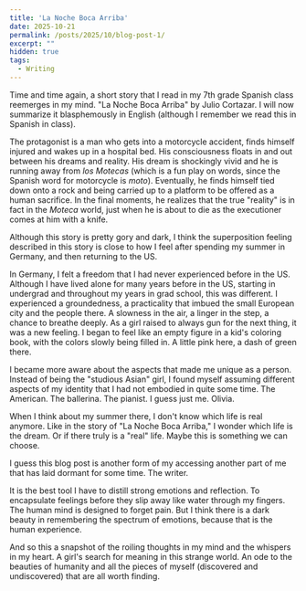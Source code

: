 ```yaml
---
title: 'La Noche Boca Arriba'
date: 2025-10-21
permalink: /posts/2025/10/blog-post-1/
excerpt: ""
hidden: true
tags:
  - Writing
---
```


Time and time again, a short story that I read in my 7th grade Spanish class reemerges in my mind. "La Noche Boca Arriba" by Julio Cortazar. I will now summarize it blasphemously in English (although I remember we read this in Spanish in class).

The protagonist is a man who gets into a motorcycle accident, finds himself injured and wakes up in a hospital bed. His consciousness floats in and out between his dreams and reality. His dream is shockingly vivid and he is running away from *los Motecas* (which is a fun play on words, since the Spanish word for motorcycle is *moto*). Eventually, he finds himself tied down onto a rock and being carried up to a platform to be offered as a human sacrifice. In the final moments, he realizes that the true "reality" is in fact in the *Moteca* world, just when he is about to die as the executioner comes at him with a knife.

Although this story is pretty gory and dark, I think the superposition feeling described in this story is close to how I feel after spending my summer in Germany, and then returning to the US.

In Germany, I felt a freedom that I had never experienced before in the US. Although I have lived alone for many years before in the US, starting in undergrad and throughout my years in grad school, this was different. 
I experienced a groundedness, a practicality that imbued the small European city and the people there. A slowness in the air, a linger in the step, a chance to breathe deeply. 
As a girl raised to always gun for the next thing, it was a new feeling. I began to feel like an empty figure in a kid's coloring book, with the colors slowly being filled in. A little pink here, a dash of green there. 

I became more aware about the aspects that made me unique as a person. Instead of being the "studious Asian" girl, I found myself assuming different aspects of my identity that I had not embodied in quite some time. The American. The ballerina. The pianist. I guess just me. Olivia.

When I think about my summer there, I don't know which life is real anymore. Like in the story of "La Noche Boca Arriba," I wonder which life is the dream. Or if there truly is a "real" life. Maybe this is something we can choose.

I guess this blog post is another form of my accessing another part of me that has laid dormant for some time. The writer. 

It is the best tool I have to distill strong emotions and reflection. To encapsulate feelings before they slip away like water through my fingers. The human mind is designed to forget pain. But I think there is a dark beauty in remembering the spectrum of emotions, because that is the human experience.

And so this a snapshot of the roiling thoughts in my mind and the whispers in my heart. A girl's search for meaning in this strange world. An ode to the beauties of humanity and all the pieces of myself (discovered and undiscovered) that are all worth finding. 